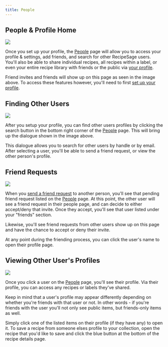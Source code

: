 ```yaml
---
title: People
---
```


## People &amp; Profile Home

<img className="screenshot" src="/img/people-friend-requests.png"></img>

Once you set up your profile, the [People](https://recipesage.com/#/people) page will allow you to access your profile & settings, add friends, and search for other RecipeSage users.
You'll also be able to share individual recipes, all recipes within a label, or even your entire recipe library with friends or the public via [your profile](./your-profile.md).

Friend invites and friends will show up on this page as seen in the image above.
To access these features however, you'll need to first [set up your profile](./your-profile.md).

## Finding Other Users

<img className="screenshot" src="/img/people-add-friend.png"></img>

After you setup your profile, you can find other users profiles by clicking the search button in the bottom right corner of the [People](https://recipesage.com/#/people) page.
This will bring up the dialogue shown in the image above.

This dialogue allows you to search for other users by handle or by email.
After selecting a user, you'll be able to send a friend request, or view the other person's profile.

## Friend Requests

<img className="screenshot" src="/img/people-friend-requests.png"></img>

When you [send a friend request](#finding-other-users) to another person, you'll see that pending friend request listed on the [People](https://recipesage.com/#/people) page.
At this point, the other user will see a friend request in their people page, and can decide to either accept/deny that invite.
Once they accept, you'll see that user listed under your "friends" section.

Likewise, you'll see friend requests from other users show up on this page and have the chance to accept or deny their invite.

At any point during the friending process, you can click the user's name to open their profile page.

## Viewing Other User's Profiles

<img className="screenshot" src="/img/people-friend-requests.png"></img>

Once you click a user on the [People](https://recipesage.com/#/people) page, you'll see their profile.
Via their profile, you can access any recipes or labels they've shared.

Keep in mind that a user's profile may appear differently depending on whether you're friends with that user or not.
In other words - if you're friends with the user you'll not only see public items, but friends-only items as well.

Simply click one of the listed items on their profile (if they have any) to open it.
To save a recipe from someone elses profile to your collection, open the recipe that you'd like to save and click the blue button at the bottom of the recipe details page.

